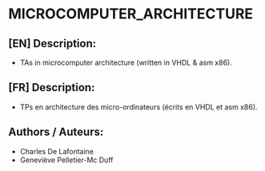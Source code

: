 # MICROCOMPUTER_ARCHITECTURE

## [EN] Description:
- TAs in microcomputer architecture (written in VHDL & asm x86).

## [FR] Description:
- TPs en architecture des micro-ordinateurs (écrits en VHDL et asm x86).

## Authors / Auteurs:
- Charles De Lafontaine
- Geneviève Pelletier-Mc Duff
